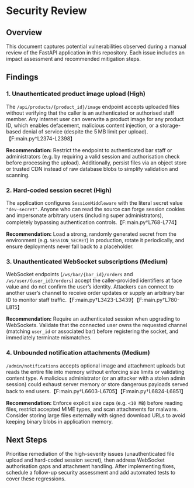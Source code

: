 # Security Review

## Overview
This document captures potential vulnerabilities observed during a manual review of the FastAPI application in this repository. Each issue includes an impact assessment and recommended mitigation steps.

## Findings

### 1. Unauthenticated product image upload (High)
The `/api/products/{product_id}/image` endpoint accepts uploaded files without verifying that the caller is an authenticated or authorised staff member. Any internet user can overwrite a product image for any product ID, which enables defacement, malicious content injection, or a storage-based denial of service (despite the 5 MB limit per upload).【F:main.py†L2374-L2398】

**Recommendation:** Restrict the endpoint to authenticated bar staff or administrators (e.g. by requiring a valid session and authorisation check before processing the upload). Additionally, persist files via an object store or trusted CDN instead of raw database blobs to simplify validation and scanning.

### 2. Hard-coded session secret (High)
The application configures `SessionMiddleware` with the literal secret value `"dev-secret"`. Anyone who can read the source can forge session cookies and impersonate arbitrary users (including super administrators), completely bypassing authentication controls.【F:main.py†L768-L774】

**Recommendation:** Load a strong, randomly generated secret from the environment (e.g. `SESSION_SECRET`) in production, rotate it periodically, and ensure deployments never fall back to a placeholder.

### 3. Unauthenticated WebSocket subscriptions (Medium)
WebSocket endpoints (`/ws/bar/{bar_id}/orders` and `/ws/user/{user_id}/orders`) accept the caller-provided identifiers at face value and do not confirm the user’s identity. Attackers can connect to another user’s channel to receive order updates or supply an arbitrary bar ID to monitor staff traffic.【F:main.py†L3423-L3439】【F:main.py†L780-L815】

**Recommendation:** Require an authenticated session when upgrading to WebSockets. Validate that the connected user owns the requested channel (matching `user_id` or associated bar) before registering the socket, and immediately terminate mismatches.

### 4. Unbounded notification attachments (Medium)
`/admin/notifications` accepts optional image and attachment uploads but reads the entire file into memory without enforcing size limits or validating content type. A malicious administrator (or an attacker with a stolen admin session) could exhaust server memory or store dangerous payloads served back to end users.【F:main.py†L6603-L6705】【F:main.py†L6824-L6851】

**Recommendation:** Enforce explicit size caps (e.g. `<10 MB`) before reading files, restrict accepted MIME types, and scan attachments for malware. Consider storing large files externally with signed download URLs to avoid keeping binary blobs in application memory.

## Next Steps
Prioritise remediation of the high-severity issues (unauthenticated file upload and hard-coded session secret), then address WebSocket authorisation gaps and attachment handling. After implementing fixes, schedule a follow-up security assessment and add automated tests to cover these regressions.
